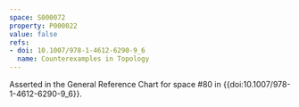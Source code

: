 ```yaml
---
space: S000072
property: P000022
value: false
refs:
- doi: 10.1007/978-1-4612-6290-9_6
  name: Counterexamples in Topology
---
```


Asserted in the General Reference Chart for space #80 in
{{doi:10.1007/978-1-4612-6290-9_6}}.
